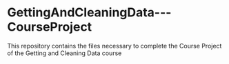 # GettingAndCleaningData---CourseProject
This repository contains the files necessary to complete the Course Project of the Getting and Cleaning Data course
